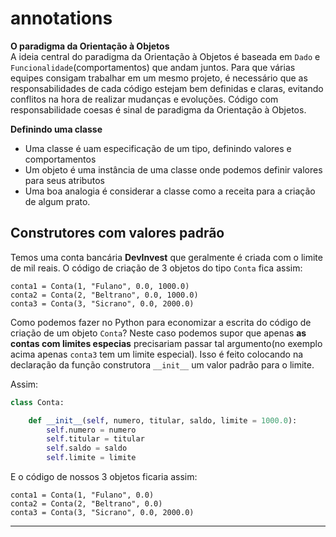 # annotations

**O paradigma da Orientação à Objetos**  
A ideia central do paradigma da Orientação à Objetos é baseada em `Dado` e `Funcionalidade`(comportamentos) que andam juntos. Para que várias equipes consigam trabalhar em um mesmo projeto, é necessário que as responsabilidades de cada código estejam bem definidas e claras, evitando conflitos na hora de realizar mudanças e evoluções. Código com responsabilidade coesas é sinal de paradigma da Orientação à Objetos.

**Definindo uma classe**  
- Uma classe é uam especificação de um tipo, definindo valores e comportamentos
- Um objeto é uma instância de uma classe onde podemos definir valores para seus atributos
- Uma boa analogia é considerar a classe como a receita para a criação de algum prato.

## Construtores com valores padrão
Temos uma conta bancária **DevInvest** que geralmente é criada com o limite de mil reais.
O código de criação de 3 objetos do tipo `Conta` fica assim:

```text
conta1 = Conta(1, "Fulano", 0.0, 1000.0)
conta2 = Conta(2, "Beltrano", 0.0, 1000.0)
conta3 = Conta(3, "Sicrano", 0.0, 2000.0)
```

Como podemos fazer no Python para economizar a escrita do código de criação de um objeto `Conta`? Neste caso podemos supor que apenas **as contas com limites especias** precisariam passar tal argumento(no exemplo acima apenas `conta3` tem um limite especial). Isso é feito colocando na declaração da função construtora `__init__` um valor padrão para o limite.

Assim:

```python
class Conta:

    def __init__(self, numero, titular, saldo, limite = 1000.0):
        self.numero = numero
        self.titular = titular
        self.saldo = saldo
        self.limite = limite
```

E o código de nossos 3 objetos ficaria assim:
```text
conta1 = Conta(1, "Fulano", 0.0)
conta2 = Conta(2, "Beltrano", 0.0)
conta3 = Conta(3, "Sicrano", 0.0, 2000.0)
```

---

